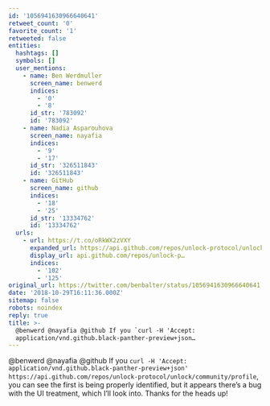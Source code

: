 ```yaml
---
id: '1056941630966640641'
retweet_count: '0'
favorite_count: '1'
retweeted: false
entities:
  hashtags: []
  symbols: []
  user_mentions:
    - name: Ben Werdmuller
      screen_name: benwerd
      indices:
        - '0'
        - '8'
      id_str: '783092'
      id: '783092'
    - name: Nadia Asparouhova
      screen_name: nayafia
      indices:
        - '9'
        - '17'
      id_str: '326511843'
      id: '326511843'
    - name: GitHub
      screen_name: github
      indices:
        - '18'
        - '25'
      id_str: '13334762'
      id: '13334762'
  urls:
    - url: https://t.co/oRkWX2zVXY
      expanded_url: https://api.github.com/repos/unlock-protocol/unlock/community/profile
      display_url: api.github.com/repos/unlock-p…
      indices:
        - '102'
        - '125'
original_url: https://twitter.com/benbalter/status/1056941630966640641
date: '2018-10-29T16:11:36.000Z'
sitemap: false
robots: noindex
reply: true
title: >-
  @benwerd @nayafia @github If you `curl -H 'Accept:
  application/vnd.github.black-panther-preview+json…
---
```


@benwerd @nayafia @github If you `curl -H 'Accept: application/vnd.github.black-panther-preview+json' https://api.github.com/repos/unlock-protocol/unlock/community/profile`, you can see the first is being properly identified, but it appears there’s a bug with the UI treatment, which I’ll look into. Thanks for the heads up!
